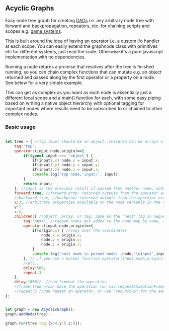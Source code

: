 ## Acyclic Graphs

Easy node tree graph for creating [DAGs](https://en.wikipedia.org/wiki/Directed_acyclic_graph) i.e. any arbitrary node tree with forward and backpropagation, repeaters, etc. for chaining scripts and scopes e.g. [game systems](https://cowboyprogramming.com/2007/01/05/evolve-your-heirachy/). 

This is built around the idea of having an operator i.e. a custom i/o handler at each scope. You can easily extend the graphnode class with primitives etc for different systems, just read the code. Otherwise it's a pure javascript implementation with no dependencies.

Running a node returns a promise that resolves after the tree is finished running, so you can chain complex functions that can mutate e.g. an object returned and passed along by the first operator or a property on a node. See below for a very simple example. 

This can get as complex as you want as each node is essentially just a different local scope and a main() function for each, with some easy piping based on writing a native object hierarchy with optional tagging for important nodes where results need to be subscribed to or chained to other complex nodes.

### Basic usage
```js

let tree = { //top level should be an object, children can be arrays of objects
    tag:'top',
    operator:(input,node,origin)=>{
        if(typeof input === 'object') {
            if(input?.x) node.x = input.x; 
            if(input?.y) node.y = input.y;
            if(input?.z) node.z = input.z;
            console.log('top node, input:', input);
        }
        return input;
    }, //input is the previous result if passed from another node. node is 'this' node, origin is the previous node if passed
    forward:true, //forward prop: returned outputs from the operator are passed to children operator(s)
    //backward:true, //backprop: returned outputs from the operator are passed to the parent operator
    x:3, //arbitrary properties available on the node variable in the operator 
    y:2,
    z:1,
    children:{ //object, array, or tag. Same as the 'next' tag in Sequencer.js
        tag:'next', //tagged nodes get added to the node map by name, they must be unique! non-tagged nodes are only referenced internally e.g. in call trees
        operator:(input,node,origin)=>{
            if(origin.x) { //copy over the coordinates
                node.x = origin.x;
                node.y = origin.y;
                node.z = origin.z;
            }
            console.log('next node \n parent node:',node,'\ninput',input);
        }, // if you use a normal function operator(input,node,origin){} then you can use 'this' reference instead of 'node', while 'node' is more flexible for arrow functions etc.
        //etc..
        delay:500,
        repeat:3
    },
    delay:1000//, //can timeout the operation
    //frame:true //can have the operation run via requestAnimationFrame (throttling)
    //repeat:3 //can repeat an operator, or use "recursive" for the same but passing the node's result back in
};


let graph = new AcyclicGraph();
graph.addNode(tree);

graph.run(tree.tag,{x:4,y:5,z:6});


```